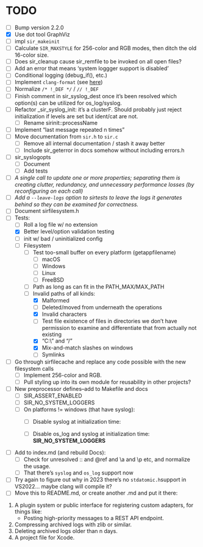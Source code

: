 # TODO

- [ ] Bump version 2.2.0
- [x] Use dot tool GraphViz
- [ ] impl `sir_makeinit`
- [ ] Calculate `SIR_MAXSTYLE` for 256-color and RGB modes, then ditch the old 16-color size.
- [ ] Does sir_cleanup cause sir_remfile to be invoked on all open files?
- [ ] Add an error that means ‘system loggger support is disabled’
- [ ] Conditional logging (debug_if(), etc.)
- [ ] Implement `clang-format` (see [here](https://github.com/nullromo/doxygen-example/blob/main/.clang-format))
- [ ] Normalize `/* !_DEF */` / `// !_DEF`
- [ ] Finish comment in sir_syslog_dest once it’s been resolved which option(s) can be utilized for os_log/syslog.
- [ ] Refactor _sir_syslog_init: it’s a clusterF. Should probably just reject initialization if levels are set but ident/cat are not.
  - [ ] Rename sirinit::processName

- [ ] Implement “last message repeated n times”
- [ ] Move documentation from `sir.h` to `sir.c`
  - [ ] Remove all internal documentation / stash it away better
  - [ ] Include sir_geterror in docs somehow without including errors.h
- [ ] sir_syslogopts
  - [ ] Document
  - [ ] Add tests
- [ ] *A single call to update one or more properties;  separating them is creating clutter, redundancy, and unnecessary performance losses (by reconfiguring on each call)*
- [ ] *Add a `--leave-logs` option to sirtests to leave the logs it generates behind so they can be examined for correctness.*
- [ ] Document sirfilesystem.h
- [ ] Tests:
  - [ ] Roll a log file w/ no extension
  - [x] Better level/option validation testing
  - [ ] init w/ bad / uninitialized config
  - [ ] Filesystem
    - [ ] Test too-small buffer on every platform (getappfilename)
      - [ ] macOS
      - [ ] Windows
      - [ ] Linux
      - [ ] FreeBSD
    - [ ] Path as long as can fit in the PATH_MAX/MAX_PATH
    - [ ] Invalid paths of all kinds:
      - [x] Malformed
      - [ ] Deleted/moved from underneath the operations
      - [x] Invalid characters
      - [ ] Test file existence of files in directories we don’t have permission to examine and differentiate that from actually not existing
      - [x] “C:\” and “/”
      - [x] Mix-and-match slashes on windows
      - [ ] Symlinks

- [ ] Go through sirfilecache and replace any code possible with the new filesystem calls
  - [ ] Implement 256-color and RGB.
  - [ ] Pull styling up into its own module for reusability in other projects?
- [ ] New preprocessor defines–add to Makefile and docs
  - [ ] SIR_ASSERT_ENABLED
  - [ ] SIR_NO_SYSTEM_LOGGERS
  - [ ] On platforms != windows (that have syslog):
    - [ ] Disable syslog at initialization time:

    - [ ] Disable os_log and syslog at initialization time: **SIR_NO_SYSTEM_LOGGERS**
- [ ] Add to index.md (and rebuild Docs):
  - [ ] Check for unresolved :: and @ref and \a and \p etc, and normalize the usage.
  - [ ] That there’s `syslog` and `os_log` support now
- [ ] Try again to figure out why in 2023 there’s no `stdatomic.h`support in VS2022… maybe clang will compile it?
- [ ] Move this to README.md, or create another .md and put it there:

 1. A plugin system or public interface for registering custom adapters, for things like:
    - Posting high-priority messages to a REST API endpoint.
 2. Compressing archived logs with zlib or similar.
 3. Deleting archived logs older than n days.
 4. A project file for Xcode.

